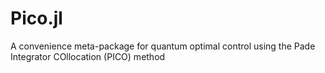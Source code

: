 # Pico.jl
A convenience meta-package for quantum optimal control using the Pade Integrator COllocation (PICO) method
